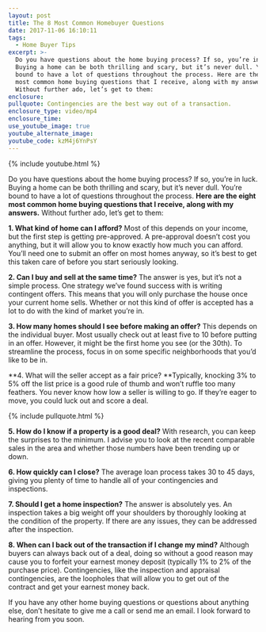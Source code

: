 ```yaml
---
layout: post
title: The 8 Most Common Homebuyer Questions
date: 2017-11-06 16:10:11
tags:
  - Home Buyer Tips
excerpt: >-
  Do you have questions about the home buying process? If so, you’re in luck.
  Buying a home can be both thrilling and scary, but it’s never dull. You’re
  bound to have a lot of questions throughout the process. Here are the eight
  most common home buying questions that I receive, along with my answers.
  Without further ado, let’s get to them:
enclosure:
pullquote: Contingencies are the best way out of a transaction.
enclosure_type: video/mp4
enclosure_time:
use_youtube_image: true
youtube_alternate_image:
youtube_code: kzM4j6YnPsY
---
```



{% include youtube.html %}

Do you have questions about the home buying process? If so, you’re in luck. Buying a home can be both thrilling and scary, but it’s never dull. You’re bound to have a lot of questions throughout the process. **Here are the eight most common home buying questions that I receive, along with my answers.** Without further ado, let’s get to them:

**1. What kind of home can I afford?** Most of this depends on your income, but the first step is getting pre-approved. A pre-approval doesn’t cost you anything, but it will allow you to know exactly how much you can afford. You’ll need one to submit an offer on most homes anyway, so it’s best to get this taken care of before you start seriously looking.

**2. Can I buy and sell at the same time?** The answer is yes, but it’s not a simple process. One strategy we’ve found success with is writing contingent offers. This means that you will only purchase the house once your current home sells. Whether or not this kind of offer is accepted has a lot to do with the kind of market you’re in.

**3. How many homes should I see before making an offer?** This depends on the individual buyer. Most usually check out at least five to 10 before putting in an offer. However, it might be the first home you see (or the 30th). To streamline the process, focus in on some specific neighborhoods that you’d like to be in.

**4. What will the seller accept as a fair price?&nbsp;**Typically, knocking 3% to 5% off the list price is a good rule of thumb and won’t ruffle too many feathers. You never know how low a seller is willing to go. If they’re eager to move, you could luck out and score a deal.

{% include pullquote.html %}

**5. How do I know if a property is a good deal?** With research, you can keep the surprises to the minimum. I advise you to look at the recent comparable sales in the area and whether those numbers have been trending up or down.

**6. How quickly can I close?** The average loan process takes 30 to 45 days, giving you plenty of time to handle all of your contingencies and inspections.

**7. Should I get a home inspection?** The answer is absolutely yes. An inspection takes a big weight off your shoulders by thoroughly looking at the condition of the property. If there are any issues, they can be addressed after the inspection.

**8. When can I back out of the transaction if I change my mind?** Although buyers can always back out of a deal, doing so without a good reason may cause you to forfeit your earnest money deposit (typically 1% to 2% of the purchase price). Contingencies, like the inspection and appraisal contingencies, are the loopholes that will allow you to get out of the contract and get your earnest money back.

If you have any other home buying questions or questions about anything else, don’t hesitate to give me a call or send me an email. I look forward to hearing from you soon.
